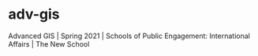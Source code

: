 # adv-gis
Advanced GIS | Spring 2021 | Schools of Public Engagement: International Affairs | The New School
